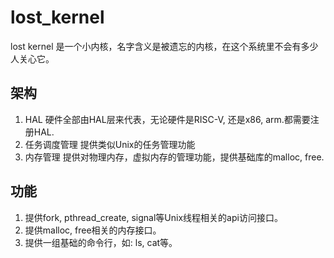 # lost_kernel
lost kernel 是一个小内核，名字含义是被遗忘的内核，在这个系统里不会有多少人关心它。

## 架构
1. HAL
  硬件全部由HAL层来代表，无论硬件是RISC-V, 还是x86, arm.都需要注册HAL.
2. 任务调度管理
  提供类似Unix的任务管理功能
3. 内存管理
  提供对物理内存，虚拟内存的管理功能，提供基础库的malloc, free.

## 功能
1. 提供fork, pthread_create, signal等Unix线程相关的api访问接口。
2. 提供malloc, free相关的内存接口。
3. 提供一组基础的命令行，如: ls, cat等。
